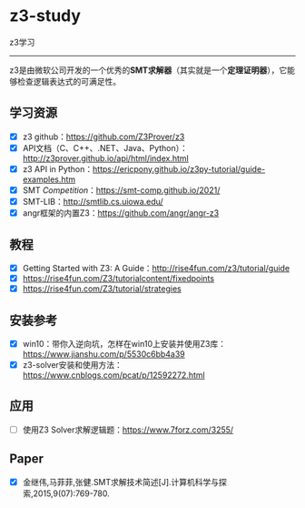 # z3-study

z3学习

---

z3是由微软公司开发的一个优秀的**SMT求解器**（其实就是一个**定理证明器**），它能够检查逻辑表达式的可满足性。

## 学习资源

- [x] z3 github：https://github.com/Z3Prover/z3
- [x] API文档（C、C++、.NET、Java、Python）：http://z3prover.github.io/api/html/index.html
- [x] z3 API in Python：https://ericpony.github.io/z3py-tutorial/guide-examples.htm
- [x] SMT *Competition*：https://smt-comp.github.io/2021/
- [x] SMT-LIB：http://smtlib.cs.uiowa.edu/
- [x] angr框架的内置Z3：https://github.com/angr/angr-z3

## 教程

- [x] Getting Started with Z3: A Guide：http://rise4fun.com/z3/tutorial/guide
- [x] https://rise4fun.com/Z3/tutorialcontent/fixedpoints
- [x] https://rise4fun.com/Z3/tutorial/strategies

## 安装参考

- [x] win10：带你入逆向坑，怎样在win10上安装并使用Z3库：https://www.jianshu.com/p/5530c6bb4a39
- [x] z3-solver安装和使用方法：https://www.cnblogs.com/pcat/p/12592272.html

## 应用

- [ ] 使用Z3 Solver求解逻辑题：https://www.7forz.com/3255/

## Paper

- [x] 金继伟,马菲菲,张健.SMT求解技术简述[J].计算机科学与探索,2015,9(07):769-780.